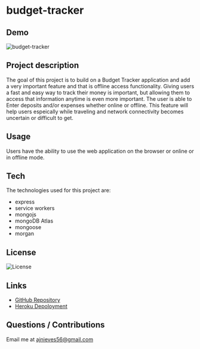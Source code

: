 # budget-tracker 


## Demo
![budget-tracker](https://user-images.githubusercontent.com/73148818/104153242-14467780-539f-11eb-8b39-145913dc0193.gif)


## Project description
The goal of this project is to build on a Budget Tracker application and add a very important feature and that is offline access functionality. Giving users a fast and easy way to track their money is important, but allowing them to access that information anytime is even more important. The user is able to Enter deposits and/or expenses whether online or offline. This feature will help users espeically while traveling and network connectivity becomes uncertain or difficult to get. 

## Usage
Users have the ability to use the web application on the browser or online or in offline mode.

## Tech
The technologies used for this project are:
- express
- service workers
- mongojs
- mongoDB Atlas
- mongoose
- morgan

## License 
 ![License](https://img.shields.io/static/v1?label=License&message=MIT&color=9cf)

## Links
- [GitHub Repository](https://github.com/ajsnow56/budget-tracker)
- [Heroku Depoloyment]("")

## Questions / Contributions
Email me at ajnieves56@gmail.com